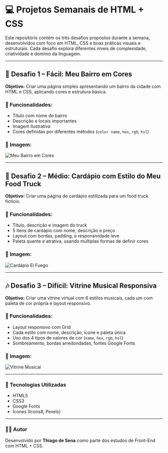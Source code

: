 # 💻 Projetos Semanais de HTML + CSS

Este repositório contém os três desafios propostos durante a semana, desenvolvidos com foco em HTML, CSS e boas práticas visuais e estruturais. Cada desafio explora diferentes níveis de complexidade, criatividade e domínio da linguagem.

---

## 🎯 Desafio 1 – Fácil: Meu Bairro em Cores

**Objetivo:** Criar uma página simples apresentando um bairro da cidade com HTML e CSS, aplicando cores e estrutura básica.

### 🔧 Funcionalidades:
- Título com nome do bairro
- Descrição e locais importantes
- Imagem ilustrativa
- Cores definidas por diferentes métodos (`color name`, `hex`, `rgb`, `hsl`)

### 📸 Imagem:
![Meu Bairro em Cores](https://github.com/user-attachments/assets/9dafa08c-b181-4f9c-bce7-700557a3742e)

---

## 🍔 Desafio 2 – Médio: Cardápio com Estilo do Meu Food Truck

**Objetivo:** Criar uma página de cardápio estilizada para um food truck fictício.

### 🔧 Funcionalidades:
- Título, descrição e imagem do truck
- 5 itens de cardápio com nome, descrição e preço
- Layout com bordas, padding, e responsividade leve
- Paleta quente e atrativa, usando múltiplas formas de definir cores

### 📸 Imagem:
![Cardápio El Fuego](https://github.com/user-attachments/assets/e2aeee4f-f254-4c61-891f-3b2a735e1448)

---

## 🎶 Desafio 3 – Difícil: Vitrine Musical Responsiva

**Objetivo:** Criar uma vitrine virtual com 6 estilos musicais, cada um com paleta de cor própria e layout responsivo.

### 🔧 Funcionalidades:
- Layout responsivo com Grid
- Cada estilo com nome, descrição, ícone e paleta única
- Uso dos 4 tipos de valores de cor (`name`, `hex`, `rgb`, `hsl`)
- Sombreamento, bordas arredondadas, fontes Google Fonts

### 📸 Imagem:
![Vitrine Musical](https://github.com/user-attachments/assets/f3b26ff8-95ea-4930-bba5-9dc6c9d0a31c)

---

### 🚀 Tecnologias Utilizadas

- HTML5
- CSS3
- Google Fonts
- Ícones (Icons8, Pexels)

---

### 👨‍💻 Autor
Desenvolvido por **Thiago de Sena** como parte dos estudos de Front-End com HTML + CSS.

